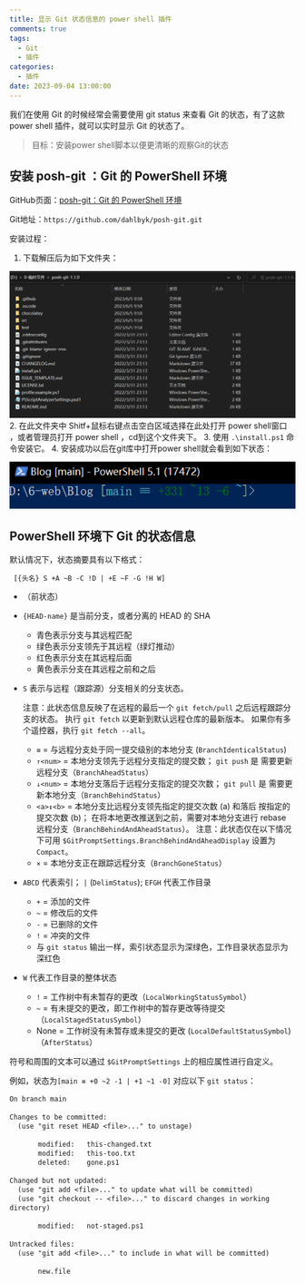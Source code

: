 ```yaml
---
title: 显示 Git 状态信息的 power shell 插件
comments: true
tags:
  - Git
  - 插件
categories:
  - 插件
date: 2023-09-04 13:00:00
---
```

我们在使用 Git 的时候经常会需要使用 git status 来查看 Git 的状态，有了这款 power shell 插件，就可以实时显示 Git 的状态了。
<!--more-->

> 目标：安装power shell脚本以便更清晰的观察Git的状态

## 安装 posh-git ：Git 的 PowerShell 环境

GitHub页面：[posh-git：Git 的 PowerShell 环境](https://github.com/dahlbyk/posh-git)

Git地址：`https://github.com/dahlbyk/posh-git.git`

安装过程：

1. 下载解压后为如下文件夹：

![posh-git 解压后的文件夹](https://github.com/zhchhe/image-bed/raw/f15174764897ccd98ed624a141eb5e4fe04099a0/%E5%8D%9A%E5%AE%A2%E5%9B%BE%E7%89%87/Pasted%20image%2020230605095923.png)
2. 在此文件夹中 Shitf+鼠标右键点击空白区域选择在此处打开 power shell窗口 ，或者管理员打开 power shell ，cd到这个文件夹下。
3. 使用 `.\install.ps1` 命令安装它。
4. 安装成功以后在git库中打开power shell就会看到如下状态：

![Git状态信息](https://github.com/zhchhe/image-bed/raw/f15174764897ccd98ed624a141eb5e4fe04099a0/%E5%8D%9A%E5%AE%A2%E5%9B%BE%E7%89%87/Pasted%20image%2020230605100535.png)

## PowerShell 环境下 Git 的状态信息

默认情况下，状态摘要具有以下格式：

     [{头名} S +A ~B -C !D | +E ~F -G !H W]

- （前状态）
- `{HEAD-name}` 是当前分支，或者分离的 HEAD 的 SHA
  - 青色表示分支与其远程匹配
  - 绿色表示分支领先于其远程（绿灯推动）
  - 红色表示分支在其远程后面
  - 黄色表示分支在其远程之前和之后
- `S` 表示与远程（跟踪源）分支相关的分支状态。

   注意：此状态信息反映了在远程的最后一个 `git fetch/pull` 之后远程跟踪分支的状态。 执行 `git fetch` 以更新到默认远程仓库的最新版本。 如果你有多个遥控器，执行 `git fetch --all`。

  - `≡` = 与远程分支处于同一提交级别的本地分支 (`BranchIdenticalStatus`)
  - `↑<num>` = 本地分支领先于远程分支指定的提交数； `git push` 是
     需要更新远程分支（`BranchAheadStatus`）
  - `↓<num>` = 本地分支落后于远程分支指定的提交次数； `git pull` 是
     需要更新本地分支（`BranchBehindStatus`）
  - `<a>↕<b>` = 本地分支比远程分支领先指定的提交次数 (a) 和落后
     按指定的提交次数 (b)； 在将本地更改推送到之前，需要对本地分支进行 rebase
     远程分支（`BranchBehindAndAheadStatus`）。 注意：此状态仅在以下情况下可用
     `$GitPromptSettings.BranchBehindAndAheadDisplay` 设置为 `Compact`。
  - `×` = 本地分支正在跟踪远程分支（`BranchGoneStatus`）

- `ABCD` 代表索引； `|` (`DelimStatus`); `EFGH` 代表工作目录
  - `+` = 添加的文件
  - `~` = 修改后的文件
  - `-` = 已删除的文件
  - `!` = 冲突的文件
  - 与 `git status` 输出一样，索引状态显示为深绿色，工作目录状态显示为深红色

- `W` 代表工作目录的整体状态
  - `!` = 工作树中有未暂存的更改（`LocalWorkingStatusSymbol`）
  - `~` = 有未提交的更改，即工作树中的暂存更改等待提交（`LocalStagedStatusSymbol`）
  - None = 工作树没有未暂存或未提交的更改 (`LocalDefaultStatusSymbol`)（`AfterStatus`）

符号和周围的文本可以通过 `$GitPromptSettings` 上的相应属性进行自定义。

例如，状态为`[main ≡ +0 ~2 -1 | +1 ~1 -0]` 对应以下 `git status`：

```shell
On branch main

Changes to be committed:
  (use "git reset HEAD <file>..." to unstage)

       modified:   this-changed.txt
       modified:   this-too.txt
       deleted:    gone.ps1

Changed but not updated:
  (use "git add <file>..." to update what will be committed)
  (use "git checkout -- <file>..." to discard changes in working directory)

       modified:   not-staged.ps1

Untracked files:
  (use "git add <file>..." to include in what will be committed)

       new.file
```
